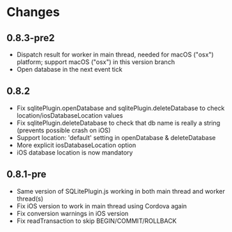 # Changes

## 0.8.3-pre2

- Dispatch result for worker in main thread, needed for macOS ("osx") platform; support macOS ("osx") in this version branch
- Open database in the next event tick

## 0.8.2

- Fix sqlitePlugin.openDatabase and sqlitePlugin.deleteDatabase to check location/iosDatabaseLocation values
- Fix sqlitePlugin.deleteDatabase to check that db name is really a string (prevents possible crash on iOS)
- Support location: 'default' setting in openDatabase & deleteDatabase
- More explicit iosDatabaseLocation option
- iOS database location is now mandatory

## 0.8.1-pre

- Same version of SQLitePlugin.js working in both main thread and worker thread(s)
- Fix iOS version to work in main thread using Cordova again
- Fix conversion warnings in iOS version
- Fix readTransaction to skip BEGIN/COMMIT/ROLLBACK
